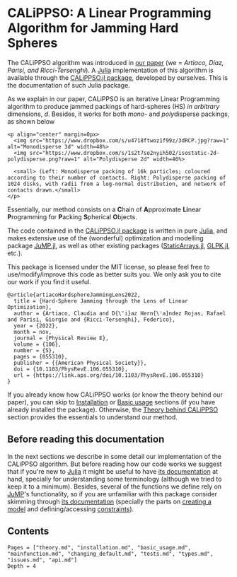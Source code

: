 # CALiPPSO: A Linear Programming Algorithm for Jamming Hard Spheres

The CALiPPSO algorithm was introduced in [our paper](https://arxiv.org/abs/2203.05654) (we = *Artiaco, Díaz, Parisi, and Ricci-Tersenghi*). A [Julia](https://julialang.org/) implementation of this algorithm is available through the [CALiPPSO.jl package](https://github.com/rdhr/CALiPPSO.jl), developed by ourselves. This is the documentation of such Julia package. 

As we explain in our paper, CALiPPSO is an iterative Linear Programming algorithm to produce jammed packings of hard-spheres (HS) *in arbitrary* dimensions, $d$. Besides, it works for both *mono*- and *poly*disperse packings, as shown below

```@raw html
<p align="center" margin=0px>
  <img src="https://www.dropbox.com/s/u4718ftwoz1f99z/3dRCP.jpg?raw=1" alt="Monodisperse 3d" width=48%>
  <img src="https://www.dropbox.com/s/1s2t7so2nyih502/isostatic-2d-polydisperse.png?raw=1" alt="Polydisperse 2d" width=46%>

  <small> (Left: Monodisperse packing of 16k particles; coloured according to their number of contacts. Right: Polydisperse packing of 1024 disks, with radii from a log-normal distribution, and network of contacts drawn.</small>
</p>
```


Essentially, our method consists on a **C**hain of **A**pproximate **Li**near **P**rogramming for **P**acking **S**pherical **O**bjects.

The code contained in the [CALiPPSO.jl package](https://github.com/rdhr/CALiPPSO.jl) is written in pure [Julia](https://julialang.org/), and makes extensive use of  the (wonderful) optimization and modelling package [JuMP.jl](https://github.com/jump-dev/JuMP.jl), as well as other existing packages ([StaticArrays.jl](https://juliaarrays.github.io/StaticArrays.jl/stable/), [GLPK.jl](https://github.com/jump-dev/GLPK.jl), etc.). 

This package is licensed under the MIT license, so please feel free to use/modify/improve this code as better suits you. We only ask you to cite our work if you find it useful.

```
@article{artiacoHardsphereJammingLens2022,
  title = {Hard-Sphere Jamming through the Lens of Linear Optimization},
  author = {Artiaco, Claudia and D{\'i}az Hern{\'a}ndez Rojas, Rafael and Parisi, Giorgio and {Ricci-Tersenghi}, Federico},
  year = {2022},
  month = nov,
  journal = {Physical Review E},
  volume = {106},
  number = {5},
  pages = {055310},
  publisher = {{American Physical Society}},
  doi = {10.1103/PhysRevE.106.055310},
  url = {https://link.aps.org/doi/10.1103/PhysRevE.106.055310}
}
```

If you already know how CALiPPSO works (or know the theory behind our paper), you can skip to [Installation](@ref) or [Basic usage](@ref) sections (if you have already installed the package). Otherwise, the [Theory behind CALiPPSO](@ref) section provides the essentials to understand our method.


## Before reading this documentation

In the next sections we describe in some detail our implementation of the CALiPPSO algorithm. But before reading how our code works we suggest that if you're new to [Julia](https://julialang.org/) it might be useful to have [its documentation](https://docs.julialang.org/en/v1/) at hand, specially for understanding some terminology (although we tried to keep it to a minimum).
Besides, several of the functions we define rely on [JuMP](https://jump.dev/)'s functionality, so if you are unfamiliar with this package consider skimming through [its documentation](https://jump.dev/JuMP.jl/stable/) (specially the parts on [creating a model](https://jump.dev/JuMP.jl/stable/manual/models/#Create-a-model) and defining/accessing [constraints](https://jump.dev/JuMP.jl/stable/manual/constraints/)). 

## Contents

```@contents
Pages = ["theory.md", "installation.md", "basic_usage.md", "mainfunction.md", "changing_default.md", "tests.md", "types.md", "issues.md", "api.md"]
Depth = 4
```



